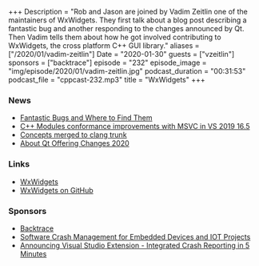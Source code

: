 +++
Description = "Rob and Jason are joined by Vadim Zeitlin one of the maintainers of WxWidgets. They first talk about a blog post describing a fantastic bug and another responding to the changes announced by Qt. Then Vadim tells them about how he got involved contributing to WxWidgets, the cross platform C++ GUI library."
aliases = ["/2020/01/vadim-zeitlin"]
Date = "2020-01-30"
guests = ["vzeitlin"]
sponsors = ["backtrace"]
episode = "232"
episode_image = "img/episode/2020/01/vadim-zeitlin.jpg"
podcast_duration = "00:31:53"
podcast_file = "cppcast-232.mp3"
title = "WxWidgets"
+++

### News ###

 - [Fantastic Bugs and Where to Find Them](https://medium.com/tanker-blog/fantastic-bugs-and-where-to-find-them-3c95afe06357)
 - [C++ Modules conformance improvements with MSVC in VS 2019 16.5](https://devblogs.microsoft.com/cppblog/c-modules-conformance-improvements-with-msvc-in-visual-studio-2019-16-5/)
 - [Concepts merged to clang trunk](https://old.reddit.com/r/cpp/comments/esamj3/concepts_merged_to_clang_trunk/)
 - [About Qt Offering Changes 2020](https://valdyas.org/fading/software/about-qt-offering-changes-2020/)

### Links ###

 - [WxWidgets](https://www.wxwidgets.org/)
 - [WxWidgets on GitHub](https://github.com/wxWidgets)

### Sponsors ###

- [Backtrace](https://backtrace.io/?utm_source=CppCast&utm_medium=CppCast)
- [Software Crash Management for Embedded Devices and IOT Projects](https://hello.backtrace.io/sw-crash-management-for-embedded-devices-12/5/2019?utm_campaign=IoT%2FEmbedded%20Devices%20-%20Webinar%20-%20SW%20Crash%2012%2F5%2F2019%20-%20CPP%20Cast&utm_source=CPPCast)
- [Announcing Visual Studio Extension - Integrated Crash Reporting in 5 Minutes](https://backtrace.io/blog/features/visual-studio/)
